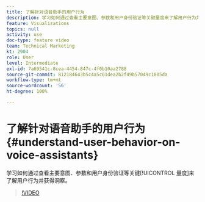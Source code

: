 ```yaml
---
title: 了解针对语音助手的用户行为
description: 学习如何通过查看主要意图、参数和用户身份验证等关键量度来了解用户行为并获得洞察。
feature: Visualizations
topics: null
activity: use
doc-type: feature video
team: Technical Marketing
kt: 2904
role: User
level: Intermediate
exl-id: 7a69541c-8cea-4454-847c-4f0b10aa2788
source-git-commit: 812184643b5c4a5c01dea2b2f49b57049c1805da
workflow-type: tm+mt
source-wordcount: '56'
ht-degree: 100%

---
```


# 了解针对语音助手的用户行为 {#understand-user-behavior-on-voice-assistants}

学习如何通过查看主要意图、参数和用户身份验证等关键[!UICONTROL 量度]来了解用户行为并获得洞察。

>[!VIDEO](https://video.tv.adobe.com/v/27227/?quality=12&learn=on)

